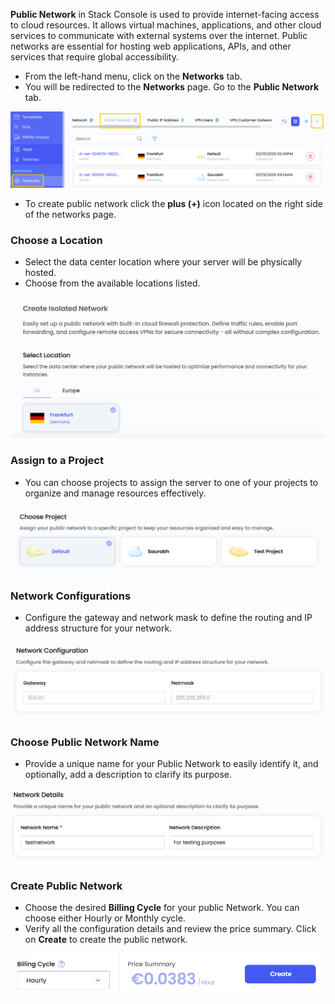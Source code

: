 **Public Network** in Stack Console is used to provide internet-facing access to cloud resources. It allows virtual machines, applications, and other cloud services to communicate with external systems over the internet. Public networks are essential for hosting web applications, APIs, and other services that require global accessibility.


- From the left-hand menu, click on the **Networks** tab.
- You will be redirected to the **Networks** page. Go to the **Public Network** tab.

![alt text](images/public_networks_1.png)

- To create public network click the **plus (+)** icon located on the right side of the networks page.

### Choose a Location

- Select the data center location where your server will be physically hosted.
- Choose from the available locations listed.

![alt text](images/public_networks_2.png)

### Assign to a Project

- You can choose projects to assign the server to one of your projects to organize and manage resources effectively.

![alt text](images/public_networks_3.png)

### Network Configurations

- Configure the gateway and network mask to define the routing and IP address structure for your network.

![alt text](images/public_networks_5.png)

### Choose Public Network Name

- Provide a unique name for your Public Network to easily identify it, and optionally, add a description to clarify its purpose.

![alt text](images/public_networks_4.png)

### Create Public Network

- Choose the desired **Billing Cycle** for your public Network. You can choose either Hourly or Monthly cycle.
- Verify all the configuration details and review the price summary. Click on **Create** to create the public network.    

![alt text](images/public_networks_6.png)


